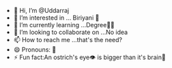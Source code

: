 - 👋 Hi, I’m @Uddarraj
- 👀 I’m interested in ... Biriyani 🤤
- 🌱 I’m currently learning ...Degree🧑‍🎓
- 💞️ I’m looking to collaborate on ...No idea
- 📫 How to reach me ...that's the need?
- 😄 Pronouns: 🌟
- ⚡ Fun fact:An ostrich's eye👁️ is bigger than it's brain🧠

<!---
Uddarraj/Uddarraj is a ✨ special ✨ repository because its `README.md` (this file) appears on your GitHub profile.
You can click the Preview link to take a look at your changes.
--->
